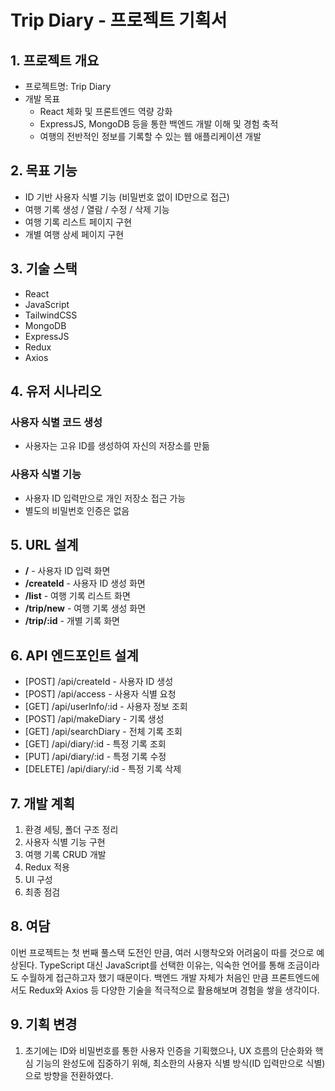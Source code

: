 # Trip Diary - 프로젝트 기획서

## 1. 프로젝트 개요

- 프로젝트명: Trip Diary
- 개발 목표
    - React 체화 및 프론트엔드 역량 강화
    - ExpressJS, MongoDB 등을 통한 백엔드 개발 이해 및 경험 축적
    - 여행의 전반적인 정보를 기록할 수 있는 웹 애플리케이션 개발

## 2. 목표 기능

- ID 기반 사용자 식별 기능 (비밀번호 없이 ID만으로 접근)
- 여행 기록 생성 / 열람 / 수정 / 삭제 기능
- 여행 기록 리스트 페이지 구현
- 개별 여행 상세 페이지 구현

## 3. 기술 스택

- React
- JavaScript
- TailwindCSS
- MongoDB
- ExpressJS
- Redux
- Axios

## 4. 유저 시나리오

### 사용자 식별 코드 생성

- 사용자는 고유 ID를 생성하여 자신의 저장소를 만듦

### 사용자 식별 기능

- 사용자 ID 입력만으로 개인 저장소 접근 가능
- 별도의 비밀번호 인증은 없음

## 5. URL 설계

- **/** - 사용자 ID 입력 화면
- **/createId** - 사용자 ID 생성 화면
- **/list** - 여행 기록 리스트 화면
- **/trip/new** - 여행 기록 생성 화면
- **/trip/:id** - 개별 기록 화면

## 6. API 엔드포인트 설계

- [POST] /api/createId - 사용자 ID 생성
- [POST] /api/access - 사용자 식별 요청
- [GET] /api/userInfo/:id - 사용자 정보 조회
- [POST] /api/makeDiary - 기록 생성
- [GET] /api/searchDiary - 전체 기록 조회
- [GET] /api/diary/:id - 특정 기록 조회
- [PUT] /api/diary/:id - 특정 기록 수정
- [DELETE] /api/diary/:id - 특정 기록 삭제

## 7. 개발 계획

1. 환경 세팅, 폴더 구조 정리
2. 사용자 식별 기능 구현
3. 여행 기록 CRUD 개발
4. Redux 적용
5. UI 구성
6. 최종 점검

## 8. 여담

이번 프로젝트는 첫 번째 풀스택 도전인 만큼, 여러 시행착오와 어려움이 따를 것으로 예상된다. TypeScript 대신 JavaScript를 선택한 이유는, 익숙한 언어를 통해 조금이라도 수월하게 접근하고자 했기 때문이다. 백엔드 개발 자체가 처음인 만큼 프론트엔드에서도 Redux와 Axios 등 다양한 기술을 적극적으로 활용해보며 경험을 쌓을 생각이다.

## 9. 기획 변경

1. 초기에는 ID와 비밀번호를 통한 사용자 인증을 기획했으나, UX 흐름의 단순화와 핵심 기능의 완성도에 집중하기 위해, 최소한의 사용자 식별 방식(ID 입력만으로 식별)으로 방향을 전환하였다.